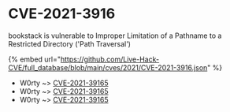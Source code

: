 # CVE-2021-3916

bookstack is vulnerable to Improper Limitation of a Pathname to a Restricted Directory ('Path Traversal')

{% embed url="https://github.com/Live-Hack-CVE/full_database/blob/main/cves/2021/CVE-2021-3916.json" %}


* W0rty ~> [CVE-2021-39165](https://www.alice-snow.ru/2021/database/cve-2021-3916/cve-2021-39165-w0rty)
* W0rty ~> [CVE-2021-39165](https://www.alice-snow.ru/2021/database/cve-2021-3916/cve-2021-39165-w0rty)
* W0rty ~> [CVE-2021-39165](https://www.alice-snow.ru/2021/database/cve-2021-3916/cve-2021-39165-w0rty)